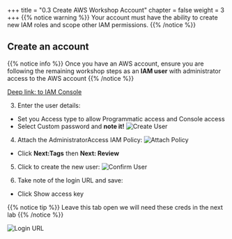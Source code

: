 +++
title = "0.3 Create AWS Workshop Account"
chapter = false
weight = 3
+++
{{% notice warning %}}
Your account must have the ability to create new IAM roles and scope other IAM permissions.
{{% /notice %}}

## Create an account 

{{% notice info %}}
Once you have an AWS account, ensure you are following the remaining workshop steps
as an **IAM user** with administrator access to the AWS account
{{% /notice %}}

[Deep link: to IAM Console](https://console.aws.amazon.com/iam/home?region=us-west-2#/users$new)

3. Enter the user details:
  - Set you Access type to allow Programmatic access and Console access
  - Select Custom password and __note it!__
![Create User](/images/getting_started/iam-1-create-user.png)

4. Attach the AdministratorAccess IAM Policy:
![Attach Policy](/images/getting_started/iam-2-attach-policy.png)

  - Click __Next:Tags__ then __Next: Review__

5. Click to create the new user:
![Confirm User](/images/getting_started/iam-3-create-user.png)

6. Take note of the login URL and save:

  - Click Show access key 

{{% notice tip %}}
Leave this tab open we will need these creds in the next lab
{{% /notice %}}

![Login URL](/images/getting_started/iam-4-save-url.png)


